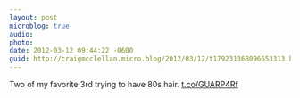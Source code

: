 ```yaml
---
layout: post
microblog: true
audio: 
photo: 
date: 2012-03-12 09:44:22 -0600
guid: http://craigmcclellan.micro.blog/2012/03/12/t179231368096653313.html
---
```

Two of my favorite 3rd trying to have 80s hair.  [t.co/GUARP4Rf](http://t.co/GUARP4Rf)
